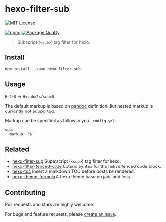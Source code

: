 # hexo-filter-sub

[![MIT License](https://img.shields.io/badge/license-MIT_License-green.svg?style=flat-square)](https://github.com/bubkoo/hexo-filter-sub/blob/master/LICENSE)

[![npm:](https://img.shields.io/npm/v/hexo-filter-sub.svg?style=flat-square)](https://www.npmjs.com/packages/hexo-filter-sub)
[![Package Quality](http://npm.packagequality.com/shield/hexo-filter-sub.svg)](http://packagequality.com/#?package=hexo-filter-sub)

> Subscript (`<sub>`) tag filter for hexo.

## Install

```node
npm install --save hexo-filter-sub
```

## Usage

`H~2~0` => `H<sub>2</sub>O`

The default markup is based on [pandoc](http://johnmacfarlane.net/pandoc/README.html#superscripts-and-subscripts) definition. But nested markup is currently not supported.

Markup can be specified as follow in you `_config.yml`:

```
sub:
  markup: '$'
```

## Related

 - [hexo-filter-sup](https://github.com/bubkoo/hexo-filter-sup) Superscript (`<sup>`) tag filter for hexo.
 - [hexo-filter-fenced-code](https://github.com/bubkoo/hexo-filter-fenced-code) Extend syntax for the native fenced code block.
 - [hexo-toc](https://github.com/bubkoo/hexo-toc) Insert a markdown TOC before posts be rendered.
 - [hexo-theme-formula](https://github.com/bubkoo/hexo-theme-formula) A hexo theme base on jade and less. 


## Contributing

Pull requests and stars are highly welcome.

For bugs and feature requests, please [create an issue](https://github.com/bubkoo/hexo-filter-sub/issues/new).
